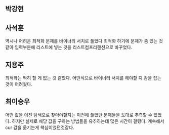 ## 박강현

## 사석훈
역시나 어려운 최적화 문제를 바이너리 서치로 풀었다 최적화 하기에 문제가 좀 있는 것 같아 입력부분에 리스트에 넣는 것을 리스트컴프리핸션으로 바꾸었다.

## 지용주
최적화는 딱히 할 게 없는 것 같았다. 어떤식으로 바이너리 서치를 해야할 지 감을 잡는 것이 어려웠다.

## 최이승우
어떤 값을 이진 탐색으로 찾아야할지는 이전에 풀었던 문제들을 토대로 추측할 수 있었다. 하지만 실제로 해당 값을 구하는 방법들을 유추하는데 많은 시간이 걸렸다. 계속해서 cur 값을 옮기는게 핵심이었던것같다.
